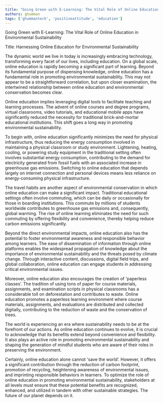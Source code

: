 ```yaml
---
title: "Going Green with E-Learning: The Vital Role of Online Education in Environmental Sustainability"  # Wrap the title in double quotes
authors: ghumman
tags: ['ghummantech', 'positiveattitude', 'education']
---
```


Going Green with E-Learning: The Vital Role of Online Education in Environmental Sustainability
<!-- truncate -->

Title: Harnessing Online Education for Environmental Sustainability

The dynamic world we live in today is increasingly embracing technology, transforming every facet of our lives, including education. On a global scale, online education is rapidly becoming a significant part of learning. Beyond its fundamental purpose of dispensing knowledge, online education has a fundamental role in promoting environmental sustainability. This may not appear to be a straightforward correlation, but upon closer examination, the intertwined relationship between online education and environmental conservation becomes clear.

Online education implies leveraging digital tools to facilitate teaching and learning processes. The advent of online courses and degree programs, virtual classrooms, video tutorials, and educational mobile apps have significantly reduced the necessity for traditional brick-and-mortar educational institutions. This shift goes a long way in promoting environmental sustainability. 

To begin with, online education significantly minimizes the need for physical infrastructure, thus reducing the energy consumption involved in maintaining a physical classroom or study environment. Lightening, heating, cooling, or powering study equipment in the traditional setting often involves substantial energy consumption, contributing to the demand for electricity generated from fossil fuels with an associated increase in greenhouse gas emissions. Switching to online education that depends largely on internet connection and personal devices means less reliance on energy-consuming physical infrastructure. 

The travel habits are another aspect of environmental conservation in which online education can make a significant impact. Traditional educational settings often involve commuting, which can be daily or occasionally for those in boarding institutions. This commute by millions of students worldwide contributes to greenhouse gas emissions and, consequently, global warming. The rise of online learning eliminates the need for such commuting by offering flexibility and convenience, thereby helping reduce carbon emissions significantly.

Beyond the direct environmental impacts, online education also has the potential to foster environmental awareness and responsible behavior among learners. The ease of dissemination of information through online platforms enables the widespread propagation of knowledge about the importance of environmental sustainability and the threats posed by climate change. Through interactive content, discussions, digital field trips, and global collaboration, online education can engage students in addressing critical environmental issues. 

Moreover, online education also encourages the creation of 'paperless classes’. The tradition of using tons of paper for course materials, assignments, and examination scripts in physical classrooms has a considerable toll on deforestation and contributes to waste. Online education promotes a paperless learning environment where course materials, assignments, and evaluations are distributed and collected digitally, contributing to the reduction of waste and the conservation of trees.

The world is experiencing an era where sustainability needs to be at the forefront of our actions. As online education continues to evolve, it is crucial to acknowledge that its benefits extend beyond convenience and flexibility. It also plays an active role in promoting environmental sustainability and shaping the generation of mindful students who are aware of their roles in preserving the environment. 

Certainly, online education alone cannot 'save the world’. However, it offers a significant contribution through the reduction of carbon footprint, promotion of recycling, heightening awareness of environmental issues, and imprinting responsible behaviors in learners. To optimize the role of online education in promoting environmental sustainability, stakeholders at all levels must ensure that these potential benefits are recognized, enhanced, and utilized in tandem with other sustainable strategies. The future of our planet depends on it.
